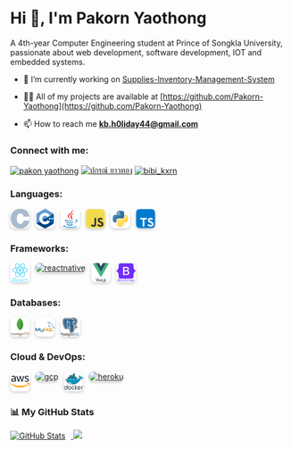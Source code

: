 <h1>Hi 👋, I'm Pakorn Yaothong</h1>
A 4th-year Computer Engineering student at Prince of Songkla University, passionate about  web development, software development, IOT and embedded systems.

- 🔭 I’m currently working on [Supplies-Inventory-Management-System](https://github.com/ProjectDevTeams/Supplies-Inventory-Management-System)

- 👨‍💻 All of my projects are available at [https://github.com/Pakorn-Yaothong](https://github.com/Pakorn-Yaothong)

- 📫 How to reach me **kb.h0liday44@gmail.com**

<h3 align="left">Connect with me:</h3>
<p align="left">
<a href="https://linkedin.com/in/pakon yaothong" target="blank"><img align="center" src="https://raw.githubusercontent.com/rahuldkjain/github-profile-readme-generator/master/src/images/icons/Social/linked-in-alt.svg" alt="pakon yaothong" height="30" width="40" /></a>
<a href="https://www.facebook.com/blackeater.solokill/" target="blank"><img align="center" src="https://raw.githubusercontent.com/rahuldkjain/github-profile-readme-generator/master/src/images/icons/Social/facebook.svg" alt="ปกรณ์ ยาวทอง" height="30" width="40" /></a>
<a href="https://instagram.com/bibi_kxrn" target="blank"><img align="center" src="https://raw.githubusercontent.com/rahuldkjain/github-profile-readme-generator/master/src/images/icons/Social/instagram.svg" alt="bibi_kxrn" height="30" width="40" /></a>
</p>

<h3 align="left">Languages:</h3>
<p align="left" style="display: flex; flex-wrap: wrap; gap: 10px;">
  <a href="https://www.cprogramming.com/" target="_blank" rel="noreferrer">
    <img src="https://raw.githubusercontent.com/devicons/devicon/master/icons/c/c-original.svg" alt="c" width="35" height="35" style="border-radius: 8px; box-shadow: 0 2px 5px rgba(0, 0, 0, 0.2);"/>
  </a>
  <a href="https://www.w3schools.com/cpp/" target="_blank" rel="noreferrer">
    <img src="https://raw.githubusercontent.com/devicons/devicon/master/icons/cplusplus/cplusplus-original.svg" alt="cplusplus" width="35" height="35" style="border-radius: 8px; box-shadow: 0 2px 5px rgba(0, 0, 0, 0.2);"/>
  </a>
  <a href="https://www.java.com" target="_blank" rel="noreferrer">
    <img src="https://raw.githubusercontent.com/devicons/devicon/master/icons/java/java-original.svg" alt="java" width="35" height="35" style="border-radius: 8px; box-shadow: 0 2px 5px rgba(0, 0, 0, 0.2);"/>
  </a>
  <a href="https://developer.mozilla.org/en-US/docs/Web/JavaScript" target="_blank" rel="noreferrer">
    <img src="https://raw.githubusercontent.com/devicons/devicon/master/icons/javascript/javascript-original.svg" alt="javascript" width="35" height="35" style="border-radius: 8px; box-shadow: 0 2px 5px rgba(0, 0, 0, 0.2);"/>
  </a>
  <a href="https://www.python.org" target="_blank" rel="noreferrer">
    <img src="https://raw.githubusercontent.com/devicons/devicon/master/icons/python/python-original.svg" alt="python" width="35" height="35" style="border-radius: 8px; box-shadow: 0 2px 5px rgba(0, 0, 0, 0.2);"/>
  </a>
  <a href="https://www.typescriptlang.org/" target="_blank" rel="noreferrer">
    <img src="https://raw.githubusercontent.com/devicons/devicon/master/icons/typescript/typescript-original.svg" alt="typescript" width="35" height="35" style="border-radius: 8px; box-shadow: 0 2px 5px rgba(0, 0, 0, 0.2);"/>
  </a>
</p>

<h3 align="left">Frameworks:</h3>
<p align="left" style="display: flex; flex-wrap: wrap; gap: 10px;">
  <a href="https://reactjs.org/" target="_blank" rel="noreferrer">
    <img src="https://raw.githubusercontent.com/devicons/devicon/master/icons/react/react-original-wordmark.svg" alt="react" width="35" height="35" style="border-radius: 8px; box-shadow: 0 2px 5px rgba(0, 0, 0, 0.2);"/>
  </a>
  <a href="https://reactnative.dev/" target="_blank" rel="noreferrer">
    <img src="https://reactnative.dev/img/header_logo.svg" alt="reactnative" width="35" height="35" style="border-radius: 8px; box-shadow: 0 2px 5px rgba(0, 0, 0, 0.2);"/>
  </a>
  <a href="https://vuejs.org/" target="_blank" rel="noreferrer">
    <img src="https://raw.githubusercontent.com/devicons/devicon/master/icons/vuejs/vuejs-original-wordmark.svg" alt="vuejs" width="35" height="35" style="border-radius: 8px; box-shadow: 0 2px 5px rgba(0, 0, 0, 0.2);"/>
  </a>
  <a href="https://getbootstrap.com" target="_blank" rel="noreferrer">
    <img src="https://raw.githubusercontent.com/devicons/devicon/master/icons/bootstrap/bootstrap-plain-wordmark.svg" alt="bootstrap" width="35" height="35" style="border-radius: 8px; box-shadow: 0 2px 5px rgba(0, 0, 0, 0.2);"/>
  </a>
</p>

<h3 align="left">Databases:</h3>
<p align="left" style="display: flex; flex-wrap: wrap; gap: 10px;">
  <a href="https://www.mongodb.com/" target="_blank" rel="noreferrer">
    <img src="https://raw.githubusercontent.com/devicons/devicon/master/icons/mongodb/mongodb-original-wordmark.svg" alt="mongodb" width="35" height="35" style="border-radius: 8px; box-shadow: 0 2px 5px rgba(0, 0, 0, 0.2);"/>
  </a>
  <a href="https://www.mysql.com/" target="_blank" rel="noreferrer">
    <img src="https://raw.githubusercontent.com/devicons/devicon/master/icons/mysql/mysql-original-wordmark.svg" alt="mysql" width="35" height="35" style="border-radius: 8px; box-shadow: 0 2px 5px rgba(0, 0, 0, 0.2);"/>
  </a>
  <a href="https://www.postgresql.org" target="_blank" rel="noreferrer">
    <img src="https://raw.githubusercontent.com/devicons/devicon/master/icons/postgresql/postgresql-original-wordmark.svg" alt="postgresql" width="35" height="35" style="border-radius: 8px; box-shadow: 0 2px 5px rgba(0, 0, 0, 0.2);"/>
  </a>
</p>

<h3 align="left">Cloud & DevOps:</h3>
<p align="left" style="display: flex; flex-wrap: wrap; gap: 10px;">
  <a href="https://aws.amazon.com" target="_blank" rel="noreferrer">
    <img src="https://raw.githubusercontent.com/devicons/devicon/master/icons/amazonwebservices/amazonwebservices-original-wordmark.svg" alt="aws" width="35" height="35" style="border-radius: 8px; box-shadow: 0 2px 5px rgba(0, 0, 0, 0.2);"/>
  </a>
  <a href="https://cloud.google.com" target="_blank" rel="noreferrer">
    <img src="https://www.vectorlogo.zone/logos/google_cloud/google_cloud-icon.svg" alt="gcp" width="35" height="35" style="border-radius: 8px; box-shadow: 0 2px 5px rgba(0, 0, 0, 0.2);"/>
  </a>
  <a href="https://www.docker.com/" target="_blank" rel="noreferrer">
    <img src="https://raw.githubusercontent.com/devicons/devicon/master/icons/docker/docker-original-wordmark.svg" alt="docker" width="35" height="35" style="border-radius: 8px; box-shadow: 0 2px 5px rgba(0, 0, 0, 0.2);"/>
  </a>
  <a href="https://heroku.com" target="_blank" rel="noreferrer">
    <img src="https://www.vectorlogo.zone/logos/heroku/heroku-icon.svg" alt="heroku" width="35" height="35" style="border-radius: 8px; box-shadow: 0 2px 5px rgba(0, 0, 0, 0.2);"/>
  </a>
</p>


<h3> 📊 My GitHub Stats </h3>
<p style="display: flex;">
  <a href="https://github.com/Pakorn-Yaothong">
    <img src="https://github-readme-stats.vercel.app/api?username=Pakorn-Yaothong&show_icons=true&count_private=true&hide_border=true&title_color=0891b2&text_color=ffffff&icon_color=0891b2&bg_color=1c1917" alt="GitHub Stats" style="margin-right: 10px;"/>
    <img src="https://github-readme-stats.vercel.app/api/top-langs/?username=Pakorn-Yaothong&layout=compact&theme=dark&hide_border=true" width="420"/>
  </a>
</p>

